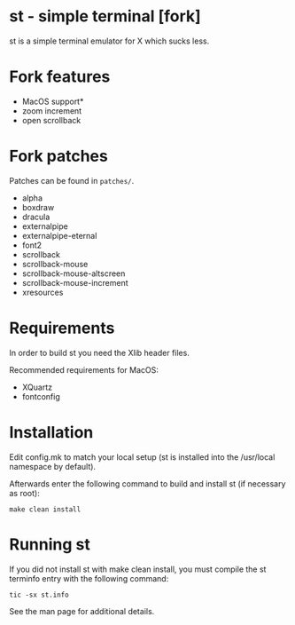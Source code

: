 # st - simple terminal \[fork]

st is a simple terminal emulator for X which sucks less.

# Fork features

*   MacOS support\*
*   zoom increment
*   open scrollback

# Fork patches

Patches can be found in `patches/`.

*   alpha
*   boxdraw
*   dracula
*   externalpipe
*   externalpipe-eternal
*   font2
*   scrollback
*   scrollback-mouse
*   scrollback-mouse-altscreen
*   scrollback-mouse-increment
*   xresources

# Requirements

In order to build st you need the Xlib header files.

Recommended requirements for MacOS:

*   XQuartz
*   fontconfig

# Installation

Edit config.mk to match your local setup (st is installed into
the /usr/local namespace by default).

Afterwards enter the following command to build and install st (if
necessary as root):

    make clean install

# Running st

If you did not install st with make clean install, you must compile
the st terminfo entry with the following command:

    tic -sx st.info

See the man page for additional details.
